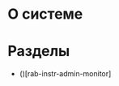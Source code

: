 <!-- TITLE: ОМС Мониторинг -->
<!-- SUBTITLE: ОМС Финанс - ОМС Мониторинг -->

# О системе


# Разделы

- ()[rab-instr-admin-monitor]